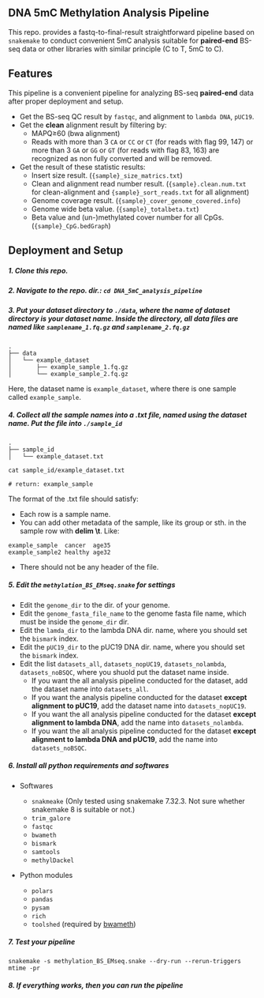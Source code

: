 ## **DNA 5mC Methylation Analysis Pipeline**

This repo. provides a fastq-to-final-result straightforward pipeline based on `snakemake` to conduct convenient 5mC analysis suitable for **paired-end** BS-seq data or other libraries with similar principle (C to T, 5mC to C).

## **Features**

This pipeline is a convenient pipeline for analyzing BS-seq **paired-end** data after proper deployment and setup.

- Get the BS-seq QC result by `fastqc`, and alignment to `lambda DNA`, `pUC19`.
- Get the **clean** alignment result by filtering by:
	- MAPQ≥60 (bwa alignment)
	- Reads with more than 3 `CA` or `CC` or `CT` (for reads with flag 99, 147) or more than 3 `GA` or `GG` or `GT` (for reads with flag 83, 163) are recognized as non fully converted and will be removed.
- Get the result of these statistic results:
	- Insert size result. (`{sample}_size_matrics.txt`)
	- Clean and alignment read number result. (`{sample}.clean.num.txt` for clean-alignment and `{sample}_sort_reads.txt` for all alignment)
	- Genome coverage result. (`{sample}_cover_genome_covered.info`)
	- Genome wide beta value. (`{sample}_totalbeta.txt`)
	- Beta value and (un-)methylated cover number for all CpGs. (`{sample}_CpG.bedGraph`)


## **Deployment and Setup**

##### 1. Clone this repo.

##### 2. Navigate to the repo. dir.: `cd DNA_5mC_analysis_pipeline`

##### 3. Put your dataset directory to `./data`, where the name of dataset directory is your dataset name. Inside the directory, all data files are named like `samplename_1.fq.gz` and `samplename_2.fq.gz`

```
.
├── data
│   └── example_dataset
│       ├── example_sample_1.fq.gz
│       └── example_sample_2.fq.gz
```

Here, the dataset name is `example_dataset`, where there is one sample called `example_sample`.

##### 4. Collect all the sample names into a .txt file, named using the dataset name. Put the file into `./sample_id`

```
.
├── sample_id
│   └── example_dataset.txt
```

```shell
cat sample_id/example_dataset.txt

# return: example_sample
```

The format of the .txt file should satisfy:
- Each row is a sample name.
- You can add other metadata of the sample, like its group or sth. in the sample row with **delim \t**. Like:
```
example_sample	cancer	age35
example_sample2	healthy	age32
```
- There should not be any header of the file.

##### 5. Edit the `methylation_BS_EMseq.snake` for settings

- Edit the `genome_dir` to the dir. of your genome.
- Edit the `genome_fasta_file_name` to the genome fasta file name, which must be inside the `genome_dir` dir.
- Edit the `lamda_dir` to the lambda DNA dir. name, where you should set the `bismark` index.
- Edit the `pUC19_dir` to the pUC19 DNA dir. name, where you should set the `bismark` index.
- Edit the list `datasets_all`, `datasets_nopUC19`, `datasets_nolambda`, `datasets_noBSQC`, where you shuold put the dataset name inside.
	- If you want the all analysis pipeline conducted for the dataset, add the dataset name into `datasets_all`.
	- If you want the analysis pipeline conducted for the dataset **except alignment to pUC19**, add the dataset name into `datasets_nopUC19`.
	- If you want the all analysis pipeline conducted for the dataset **except alignment to lambda DNA**, add the name into `datasets_nolambda`.
	- If you want the all analysis pipeline conducted for the dataset **except alignment to lambda DNA and pUC19**, add the name into `datasets_noBSQC`.

##### 6. Install all python requirements and softwares

- Softwares
	- `snakmeake` (Only tested using snakemake 7.32.3. Not sure whether snakemake 8 is suitable or not.)
	- `trim_galore`
	- `fastqc`
	- `bwameth`
	- `bismark`
	- `samtools`
	- `methylDackel`
	
- Python modules
	- `polars`
	- `pandas`
	- `pysam`
	- `rich`
	- `toolshed` (required by [bwameth](https://github.com/brentp/bwa-meth))

##### 7. Test your pipeline

```shell
snakemake -s methylation_BS_EMseq.snake --dry-run --rerun-triggers mtime -pr 
```

##### 8. If everything works, then you can run the pipeline
